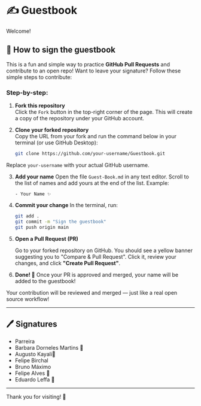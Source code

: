# ✍️ Guestbook

Welcome!

## 📌 How to sign the guestbook
This is a fun and simple way to practice **GitHub Pull Requests** and contribute to an open repo!
Want to leave your signature? Follow these simple steps to contribute:

### Step-by-step:

1. **Fork this repository**  
   Click the `Fork` button in the top-right corner of the page. This will create a copy of the repository under your GitHub account.

2. **Clone your forked repository**  
   Copy the URL from your fork and run the command below in your terminal (or use GitHub Desktop):
   ```bash
   git clone https://github.com/your-username/Guestbook.git
Replace `your-username` with your actual GitHub username.


3. **Add your name**
   Open the file `Guest-Book.md` in any text editor.
   Scroll to the list of names and add yours at the end of the list. Example:

   ```
   - Your Name ✨
4. **Commit your change**
   In the terminal, run:

   ```bash
   git add .
   git commit -m "Sign the guestbook"
   git push origin main
   ```

5. **Open a Pull Request (PR)**

   Go to your forked repository on GitHub. You should see a yellow banner suggesting you to "Compare & Pull Request".
   Click it, review your changes, and click **"Create Pull Request"**.

7. **Done! 🎉**
   Once your PR is approved and merged, your name will be added to the guestbook!

Your contribution will be reviewed and merged — just like a real open source workflow!

---

## 🖊️ Signatures
- Parreira
- Barbara Dorneles Martins 💙
- Augusto Kayali🗿
- Felipe Birchal
- Bruno Máximo
- Felipe Alves 🚀
- Eduardo Leffa 📖

---

Thank you for visiting! 🙌
